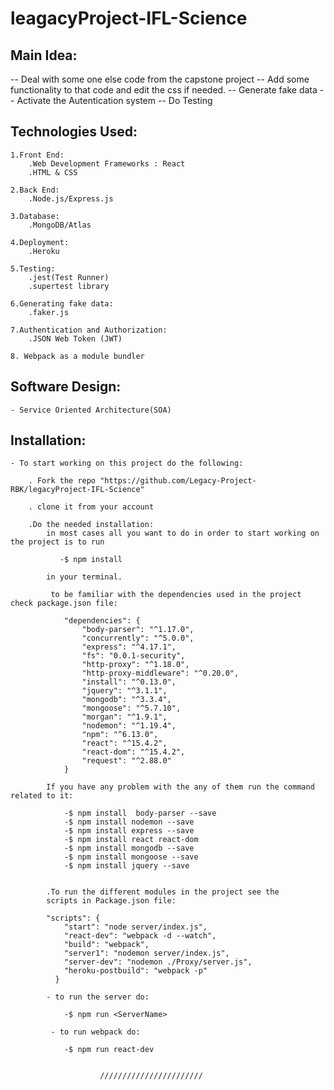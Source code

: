 # leagacyProject-IFL-Science

## Main Idea:

-- Deal with some one else code from the capstone project
-- Add some functionality to that code and edit the css if needed.
-- Generate fake data
-- Activate the Autentication system
-- Do Testing

## Technologies Used:

    1.Front End:
        .Web Development Frameworks : React
        .HTML & CSS

    2.Back End:
        .Node.js/Express.js

    3.Database:
        .MongoDB/Atlas

    4.Deployment:
        .Heroku

    5.Testing:
        .jest(Test Runner)
        .supertest library

    6.Generating fake data:
        .faker.js

    7.Authentication and Authorization:
        .JSON Web Token (JWT)

    8. Webpack as a module bundler

## Software Design:

    - Service Oriented Architecture(SOA)

## Installation:

    - To start working on this project do the following:

        . Fork the repo "https://github.com/Legacy-Project-RBK/legacyProject-IFL-Science"

        . clone it from your account

        .Do the needed installation:
            in most cases all you want to do in order to start working on the project is to run

               -$ npm install

            in your terminal.

             to be familiar with the dependencies used in the project check package.json file:

                "dependencies": {
                    "body-parser": "^1.17.0",
                    "concurrently": "^5.0.0",
                    "express": "^4.17.1",
                    "fs": "0.0.1-security",
                    "http-proxy": "^1.18.0",
                    "http-proxy-middleware": "^0.20.0",
                    "install": "^0.13.0",
                    "jquery": "^3.1.1",
                    "mongodb": "^3.3.4",
                    "mongoose": "^5.7.10",
                    "morgan": "^1.9.1",
                    "nodemon": "^1.19.4",
                    "npm": "^6.13.0",
                    "react": "^15.4.2",
                    "react-dom": "^15.4.2",
                    "request": "^2.88.0"
                }

            If you have any problem with the any of them run the command related to it:

                -$ npm install  body-parser --save
                -$ npm install nodemon --save
                -$ npm install express --save
                -$ npm install react react-dom
                -$ npm install mongodb --save
                -$ npm install mongoose --save
                -$ npm install jquery --save


            .To run the different modules in the project see the
            scripts in Package.json file:
            
            "scripts": {
                "start": "node server/index.js",
                "react-dev": "webpack -d --watch",
                "build": "webpack",
                "server1": "nodemon server/index.js",
                "server-dev": "nodemon ./Proxy/server.js",
                "heroku-postbuild": "webpack -p"
              }
            
            - to run the server do:
            
                -$ npm run <ServerName>
                
             - to run webpack do:
             
                -$ npm run react-dev
                

                        ///////////////////////
